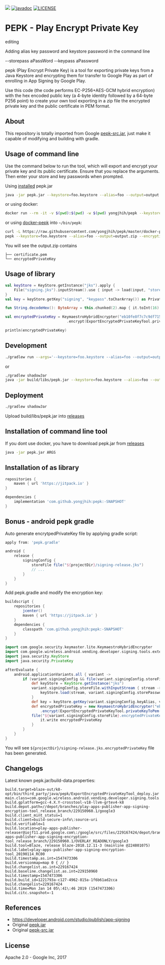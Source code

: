 [![](https://jitpack.io/v/yongjhih/pepk.svg)](https://jitpack.io/#yongjhih/pepk)
[![javadoc](https://img.shields.io/github/tag/yongjhih/pepk.svg?label=javadoc)](https://jitpack.io/com/github/yongjhih/pepk/-SNAPSHOT/javadoc/)
[![LICENSE](https://img.shields.io/packagist/l/yongjhih/pepk.svg?style=flat)](LICENSE)

# PEPK - Play Encrypt Private Key

editing

Adding alias key password and keystore password in the command line

--storepass aPassWord --keypass aPassword

pepk (Play Encrypt Private Key) is a tool for exporting private keys from a
Java Keystore and encrypting them for transfer to Google Play as part of
enrolling in App Signing by Google Play.

Use this code (the code performs EC-P256+AES-GCM hybrid encryption) with the hex encoded public key (a 4-byte identity followed by a 64-byte P256 point) to create your own tool exporting in a zip file the encrypted private key and the public certificate in PEM format.

## About

This repository is totally imported from Google [pepk-src.jar](https://www.gstatic.com/play-apps-publisher-rapid/signing-tool/prod/pepk-src.jar),
just make it capable of modifying and building with gradle.

## Usage of command line

Use the command below to run the tool, which will export and encrypt your private key and its public certificate. Ensure that you replace the arguments. Then enter your store and key passwords when prompted.

Using [installed](#installation) pepk.jar

```sh
java -jar pepk.jar --keystore=foo.keystore --alias=foo --output=output.zip --encryptionkey=xxx --include-cert
```

or using docker:

```sh
docker run --rm -it -v $(pwd):$(pwd) -w $(pwd) yongjhih/pepk --keystore=foo.keystore --alias=foo --output=output.zip --encryptionkey=xxx --include-cert
```

or using [docker-pepk](docker-pepk) into `~/bin/pepk`:

```sh
curl -L https://raw.githubusercontent.com/yongjhih/pepk/master/docker-pepk -o ~/bin/pepk && chmod a+x ~/bin/pepk
pepk --keystore=foo.keystore --alias=foo --output=output.zip --encryptionkey=xxx --include-cert
```

You will see the output.zip contains

```
├── certificate.pem
└── encryptedPrivateKey
```

## Usage of library

```kotlin
val keyStore = KeyStore.getInstance("jks").apply {
    File("signing.jks").inputStream().use { input -> load(input, "storepass".toCharArray()) }
}
val key = keyStore.getKey("signing", "keypass".toCharArray()) as PrivateKey

fun String.decodeHex(): ByteArray = this.chunked(2).map { it.toInt(16).toByte() }.toByteArray()

val encryptedPrivateKey = KeymaestroHybridEncrypter("eb10fe8f7c7c9df715022017b00c6471f8ba8170b13049a11e6c09ffe3056a104a3bbe4ac5a955f4ba4fe93fc8cef27558a3eb9d2a529a2092761fb833b656cd48b9de6a".decodeHex())
                            .encrypt(ExportEncryptedPrivateKeyTool.privateKeyToPem(key))

println(encryptedPrivateKey)
```

## Development

```sh
./gradlew run --args='--keystore=foo.keystore --alias=foo --output=output.zip --encryptionkey=xxx --include-cert'
```

or

```sh
./gradlew shadowJar
java -jar build/libs/pepk.jar --keystore=foo.keystore --alias=foo --output=output.zip --encryptionkey=xxx --include-cert
```

## Deployment

```sh
./gradlew shadowJar
```

Upload build/libs/pepk.jar into [releases](https://github.com/yongjhih/pepk/releases)

## Installation of command line tool

If you dont use docker, you have to download pepk.jar from [releases](https://github.com/yongjhih/pepk/releases)

```sh
java -jar pepk.jar ARGS
```

## Installation of as library

```gradle
repositories {
    maven { url 'https://jitpack.io' }
}

dependencies {
    implementation 'com.github.yongjhih:pepk:-SNAPSHOT'
}
```

## Bonus - android pepk gradle

Auto generate encrytpedPrivateKey file by applying gradle script:


```gradle
apply from: 'pepk.gradle'

android {
    release {
        signingConfig {
            storeFile file("${projectDir}/signing-release.jks")
            // ...
        }
    }
}
```

Add pepk.gradle and modify the encryption key:

```gradle
buildscript {
    repositories {
        jcenter()
        maven { url 'https://jitpack.io' }
    }
    dependencies {
        classpath 'com.github.yongjhih:pepk:-SNAPSHOT'
    }
}

import com.google.security.keymaster.lite.KeymaestroHybridEncrypter
import com.google.wireless.android.vending.developer.signing.tools.extern.export.ExportEncryptedPrivateKeyTool
import java.security.KeyStore
import java.security.PrivateKey

afterEvaluate {
    android.applicationVariants.all { variant ->
        if (variant.signingConfig && file(variant.signingConfig.storeFile).exists() && !file("${variant.signingConfig.storeFile}.encryptedPrivateKey").exists()) {
            def keyStore = KeyStore.getInstance("jks")
            variant.signingConfig.storeFile.withInputStream { stream ->
                keyStore.load(stream, variant.signingConfig.storePassword.toCharArray())
            }
            def key = keyStore.getKey(variant.signingConfig.keyAlias, variant.signingConfig.keyPassword.toCharArray())
            def encryptedPrivateKey = new KeymaestroHybridEncrypter("eb10fe8f7c7c9df715022017b00c6471f8ba8170b13049a11e6c09ffe3056a104a3bbe4ac5a955f4ba4fe93fc8cef27558a3eb9d2a529a2092761fb833b656cd48b9de6a".decodeHex())
                .encrypt(ExportEncryptedPrivateKeyTool.privateKeyToPem(key))
            file("${variant.signingConfig.storeFile}.encryptedPrivateKey").withOutputStream {
                it.write encryptedPrivateKey
            }
        }
    }
}
```

You will see `${projectDir}/signing-release.jks.encryptedPrivateKey` file has been generated.

## Changelogs

Latest known pepk.jar/build-data.properties:

```
build.target=blaze-out/k8-opt/bin/third_party/java/pepk/ExportEncryptedPrivateKeyTool_deploy.jar
main.class=com.google.wireless.android.vending.developer.signing.tools.extern.export.ExportEncryptedPrivateKeyTool
build.gplatform=gcc-4.X.Y-crosstool-v18-llvm-grtev4-k8
build.depot.path=//depot/branches/play-apps-publisher-app-signing-encryption-tool_release_branch/229150960.1/google3
build.client_mint_status=1
build.client=build-secure-info\:source-uri
build.verifiable=1
build.location=play-apps-publisher-releaser@iojf11.prod.google.com\:/google/src/files/229167424/depot/branches/play-apps-publisher-app-signing-encryption-tool_release_branch/229150960.1/OVERLAY_READONLY/google3
build.tool=Blaze, release blaze-2018.12.11-3 (mainline @224801075)
build.label=play-apps-publisher-app-signing-encryption-tool_20190114_RC00
build.timestamp.as.int=1547473306
build.versionmap=map 0 { // }
build.changelist.as.int=229167424
build.baseline.changelist.as.int=229150960
build.timestamp=1547473306
build.build_id=1221793a-c127-4962-815a-1f6b61ad2cca
build.changelist=229167424
build.time=Mon Jan 14 05\:41\:46 2019 (1547473306)
build.citc.snapshot=-1
```

## References

* https://developer.android.com/studio/publish/app-signing
* Original [pepk.jar](https://www.gstatic.com/play-apps-publisher-rapid/signing-tool/prod/pepk.jar)
* Original [pepk-src.jar](https://www.gstatic.com/play-apps-publisher-rapid/signing-tool/prod/pepk-src.jar)

## License

Apache 2.0 - Google Inc, 2017
